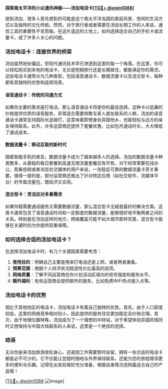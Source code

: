 **探索南太平洋的小众通讯神器——汤加电话卡[[TG💪+ @esim1088](https://t.me/s/esim1088)]**

提到汤加，很多人首先想到的可能是这个南太平洋岛国的美丽风景、悠闲的生活方式以及独特的文化传统。然而，对于旅行者或者需要在汤加长期工作的人来说，通信工具的重要性不言而喻。在这片遥远的土地上，如何选择适合自己的手机卡或流量卡，成了许多人关心的问题。

### 汤加电话卡：连接世界的桥梁

汤加虽然地处偏远，但现代通讯技术早已渗透到这里的每一个角落。在这里，你可以轻松购买到本地的电话卡，无论是短期旅行还是长期居住，都能满足你的需求。这些电话卡通常分为几种类型，包括语音通话卡、数据流量卡以及混合型卡，每种都有其独特的优势和适用场景。

#### 语音通话卡：传统的沟通方式

如果你主要的需求是打电话，那么语音通话卡将是你的最佳选择。这种卡以低廉的价格提供优质的语音服务，非常适合需要频繁与家人朋友联系的人群。汤加的语音通话卡通常支持国际长途拨打，这意味着即使身处异国他乡，也能轻松与远方的亲友保持联系。此外，许多运营商还提供了套餐优惠，比如包月通话时长，大大降低了通话成本。

#### 数据流量卡：移动互联的新时代

随着智能手机的普及，数据流量卡成为了越来越多人的选择。汤加的数据流量卡种类繁多，从基础的每日套餐到高速无限流量套餐应有尽有。对于经常需要在线办公、观看视频或者浏览社交媒体的用户来说，一张稳定可靠的数据流量卡至关重要。值得一提的是，部分运营商还推出了针对特定应用（如社交软件、流媒体平台）的专属流量包，既经济又实用。

#### 混合型卡：灵活应对多重需求

如果你既需要通话服务又需要数据流量，那么混合型卡无疑是最好的解决方案。这类卡通常包含了语音通话时间和一定额度的数据流量，能够很好地平衡两者之间的关系。特别是在汤加这样的地方，网络覆盖可能不如大城市那样完善，混合型卡能够在关键时刻为你提供双重保障。

### 如何选择合适的汤加电话卡？

在选择汤加电话卡时，有几个关键因素需要考虑：

1. **使用目的**：明确自己主要是用来打电话还是上网，或者两者兼备。
2. **预算范围**：根据个人经济状况挑选性价比最高的选项。
3. **网络质量**：了解不同运营商在你计划活动区域内的信号强度和服务水平。
4. **额外福利**：有些运营商会提供额外的服务，比如免费WiFi热点接入点等。

### 汤加电话卡的优势

相比于其他地区的电话卡，汤加电话卡有着自己独特的优势。首先，由于人口密度较低，这里的网络竞争相对较小，因此提供的服务往往更加稳定且价格合理。其次，由于地理位置特殊，汤加成为了一个理想的中转站，对于希望体验异国风情同时又想保持与中国大陆联系的人来说，这里是一个绝佳的选择。

### 结语

无论你是来汤加旅游放松身心，还是因工作需要暂时驻留，拥有一张合适的电话卡都是必不可少的。它不仅能让您随时随地与外界保持联系，还能为您的旅程增添更多的便利与乐趣。记得在出发前做好充分准备，根据自身情况选购最适合自己的产品哦！

[[TG💪+ @esim1088](https://t.me/s/esim1088) ![Image](https://i.postimg.cc/4NQfJmqS/Snipaste-2025-05-13-00-14-12.png)]